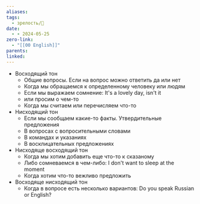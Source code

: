 ```yaml
---
aliases: 
tags:
  - зрелость/🌱
date:
  - - 2024-05-25
zero-link:
  - "[[00 English]]"
parents: 
linked:
---
```

- Восходящий тон
	- Общие вопросы. Если на вопрос можно ответить да или нет
	- Когда мы обращаемся к определенному человеку или людям
	- Если мы выражаем сомнение: It's a lovely day, isn't it
	- или просим о чем-то
	- Когда мы считаем или перечисляем что-то
- Нисходящий тон
	- Если мы сообщаем какие-то факты. Утвердительные предложения
	- В вопросах с вопросительными словами
	- В командах и указаниях
	- В восклицательных предложениях
- Нисходяще восходящий тон
	- Когда мы хотим добавить еще что-то к сказаному
	- Либо сомневаемся в чем-либо: I don't want to sleep at the moment
	- Когда хотим что-то вежливо предложить
- Восходяще нисходящий тон
	- Когда в вопросе есть несколько вариантов: Do you speak Russian or English?